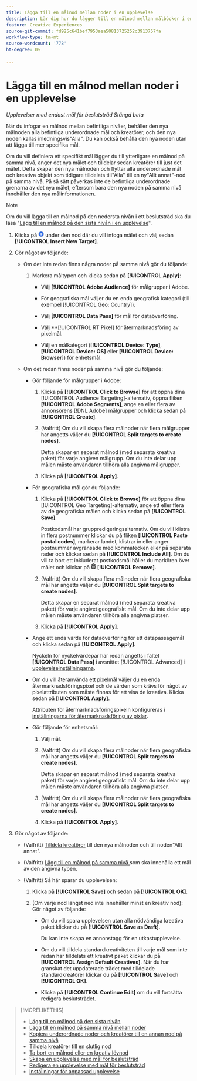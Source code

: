 ```yaml
---
title: Lägga till en målnod mellan noder i en upplevelse
description: Lär dig hur du lägger till en målnod mellan målböcker i en annonsupplevelse.
feature: Creative Experiences
source-git-commit: fd925c641bef7953aea50813725252c3913757fa
workflow-type: tm+mt
source-wordcount: '778'
ht-degree: 0%

---
```


# Lägga till en målnod mellan noder i en upplevelse

*Upplevelser med endast mål för beslutsträd*
*Stängd beta*

När du infogar en målnod mellan befintliga nivåer, behåller den nya målnoden alla befintliga underordnade mål och kreatörer, och den nya noden kallas inledningsvis&quot;Alla&quot;. Du kan också behålla den nya noden utan att lägga till mer specifika mål.

Om du vill definiera ett specifikt mål lägger du till ytterligare en målnod på samma nivå, anger det nya målet och tilldelar sedan kreatörer till just det målet. Detta skapar den nya målnoden och flyttar alla underordnade mål och kreativa objekt som tidigare tilldelats till&quot;Alla&quot; till en ny&quot;Allt annat&quot;-nod på samma nivå. På så sätt påverkas inte de befintliga underordnade grenarna av det nya målet, eftersom bara den nya noden på samma nivå innehåller den nya målinformationen.

>[!NOTE]
>
>Om du vill lägga till en målnod på den nedersta nivån i ett beslutsträd ska du läsa &quot;[Lägg till en målnod på den sista nivån i en upplevelse](experience-target-node-add-final.md)&quot;.

<!-- 1. [ways to get to the decision tree] -->

1. Klicka på ![Lägg till](/help/creative/assets/add.png "Lägg till") under den nod där du vill infoga målet och välj sedan **[!UICONTROL Insert New Target]**.

1. Gör något av följande:

   * Om det inte redan finns några noder på samma nivå gör du följande:

      1. Markera måltypen och klicka sedan på **[!UICONTROL Apply]**:

         * Välj **[!UICONTROL Adobe Audience]** för målgrupper i Adobe.

         * För geografiska mål väljer du en enda geografisk kategori (till exempel [!UICONTROL Geo: Country]).

         * Välj **[!UICONTROL Data Pass]** för mål för dataöverföring.

         * Välj **[!UICONTROL RT Pixel] för återmarknadsföring av pixelmål.

         * Välj en målkategori (**[!UICONTROL Device: Type]**, **[!UICONTROL Device: OS]** eller **[!UICONTROL Device: Browser]**) för enhetsmål.

   * Om det redan finns noder på samma nivå gör du följande:

      * Gör följande för målgrupper i Adobe:

         1. Klicka på **[!UICONTROL Click to Browse]** för att öppna dina [!UICONTROL Audience Targeting]-alternativ, öppna fliken **[!UICONTROL Adobe Segments]**, ange en eller flera av annonsörens [!DNL Adobe] målgrupper och klicka sedan på **[!UICONTROL Create]**<!-- Why not "Save" like for the other node types/use cases? -->.

         1. (Valfritt) Om du vill skapa flera målnoder när flera målgrupper har angetts väljer du **[!UICONTROL Split targets to create nodes]**.

            Detta skapar en separat målnod (med separata kreativa paket) för varje angiven målgrupp. Om du inte delar upp målen måste användaren tillhöra alla angivna målgrupper.

         1. Klicka på **[!UICONTROL Apply]**.

      * För geografiska mål gör du följande:

         1. Klicka på **[!UICONTROL Click to Browse]** för att öppna dina [!UICONTROL Geo Targeting]-alternativ, ange ett eller flera av de geografiska målen och klicka sedan på **[!UICONTROL Save]**.

            Postkodsmål har gruppredigeringsalternativ. Om du vill klistra in flera postnummer klickar du på fliken **[!UICONTROL Paste postal codes]**, markerar landet, klistrar in eller anger postnummer avgränsade med kommatecken eller på separata rader och klickar sedan på **[!UICONTROL Include All]**. Om du vill ta bort ett inkluderat postkodsmål håller du markören över målet och klickar på ![Ta bort](/help/creative/assets/delete.png "Ta bort") **[!UICONTROL Remove]**.

         1. (Valfritt) Om du vill skapa flera målnoder när flera geografiska mål har angetts väljer du **[!UICONTROL Split targets to create nodes]**.

            Detta skapar en separat målnod (med separata kreativa paket) för varje angivet geografiskt mål. Om du inte delar upp målen måste användaren tillhöra alla angivna platser.

         1. Klicka på **[!UICONTROL Apply]**.

      * Ange ett enda värde för dataöverföring för ett datapassagemål och klicka sedan på **[!UICONTROL Apply]**.

        Nyckeln för nyckelvärdepar har redan angetts i fältet **[!UICONTROL Data Pass]** i avsnittet [!UICONTROL Advanced] i [upplevelseinställningarna](experience-settings-targeting.md).

      * Om du vill återanvända ett pixelmål väljer du en enda återmarknadsföringspixel och de värden som krävs för något av pixelattributen som måste finnas för att visa de kreativa. Klicka sedan på **[!UICONTROL Apply]**.

        Attributen för återmarknadsföringspixeln konfigureras i [inställningarna för återmarknadsföring av pixlar](/help/creative/pixels/retargeting-pixel-manage.md).

      * Gör följande för enhetsmål:

         1. Välj mål.

         1. (Valfritt) Om du vill skapa flera målnoder när flera geografiska mål har angetts väljer du **[!UICONTROL Split targets to create nodes]**.

            Detta skapar en separat målnod (med separata kreativa paket) för varje angivet geografiskt mål. Om du inte delar upp målen måste användaren tillhöra alla angivna platser.

         1. (Valfritt) Om du vill skapa flera målnoder när flera geografiska mål har angetts väljer du **[!UICONTROL Split targets to create nodes]**.

         1. Klicka på **[!UICONTROL Apply]**.

1. Gör något av följande:

   * (Valfritt) [Tilldela kreatörer](experience-assign-creative-bundles.md) till den nya målnoden och till noden&quot;Allt annat&quot;.

   * (Valfritt) [Lägg till en målnod på samma nivå ](experience-target-node-add-sibling.md) som ska innehålla ett mål av den angivna typen.

   * (Valfritt) Så här sparar du upplevelsen:

      1. Klicka på **[!UICONTROL Save]** och sedan på **[!UICONTROL OK]**.

      1. (Om varje nod längst ned inte innehåller minst en kreativ nod): Gör något av följande:

         * Om du vill spara upplevelsen utan alla nödvändiga kreativa paket klickar du på **[!UICONTROL Save as Draft]**.

           Du kan inte skapa en annonstagg för en utkastupplevelse.

         * Om du vill tilldela standardkreativiteten till varje mål som inte redan har tilldelats ett kreativt paket klickar du på **[!UICONTROL Assign Default Creatives]**. När du har granskat det uppdaterade trädet med tilldelade standardkreatörer klickar du på **[!UICONTROL Save]** och **[!UICONTROL OK]**.

         * Klicka på **[!UICONTROL Continue Edit]** om du vill fortsätta redigera beslutsträdet.

>[!MORELIKETHIS]
>
>* [Lägg till en målnod på den sista nivån](experience-target-node-add-final.md)
>* [Lägg till en målnod på samma nivå mellan noder](experience-target-node-add-sibling.md)
>* [Kopiera underordnade noder och kreatörer till en annan nod på samma nivå](experience-target-node-copy.md)
>* [Tilldela kreatörer till en slutlig nod](experience-assign-creative-bundles.md)
>* [Ta bort en målnod eller en kreativ lövnod](/help/creative/experiences/experience-target-node-delete.md)
>* [Skapa en upplevelse med mål för beslutsträd](experience-create-targeting.md)
>* [Redigera en upplevelse med mål för beslutsträd](experience-edit-targeting.md)
>* [Inställningar för anpassad upplevelse](experience-settings-targeting.md)
